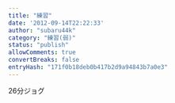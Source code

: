 ```yaml
---
title: "練習"
date: '2012-09-14T22:22:33'
author: "subaru44k"
category: "練習(弱)"
status: "publish"
allowComments: true
convertBreaks: false
entryHash: "171f0b18deb0b417b2d9a94843b7a0e3"
---
```

26分ジョグ
